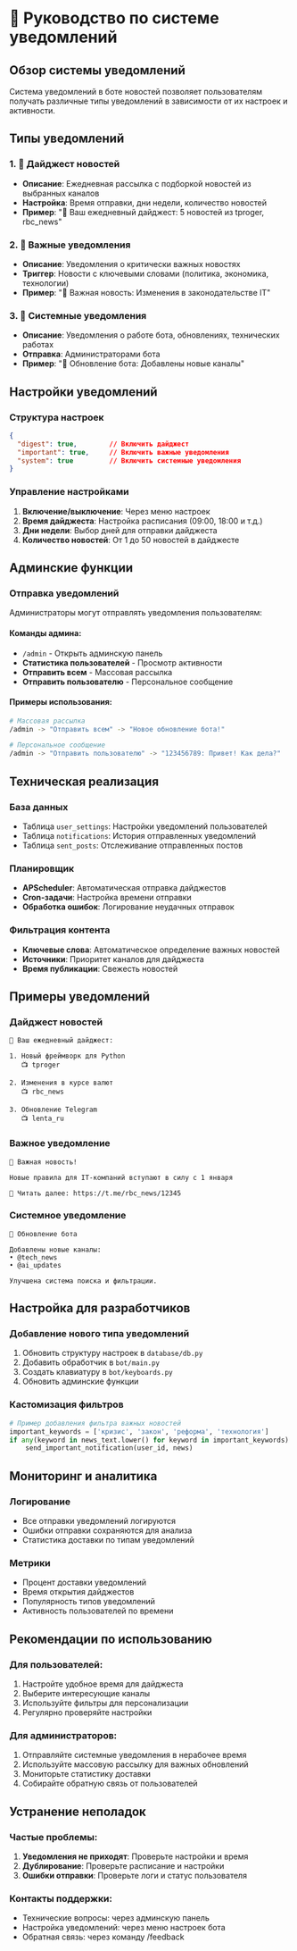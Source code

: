 # 📢 Руководство по системе уведомлений

## Обзор системы уведомлений

Система уведомлений в боте новостей позволяет пользователям получать различные типы уведомлений в зависимости от их настроек и активности.

## Типы уведомлений

### 1. 📰 Дайджест новостей
- **Описание**: Ежедневная рассылка с подборкой новостей из выбранных каналов
- **Настройка**: Время отправки, дни недели, количество новостей
- **Пример**: "📰 Ваш ежедневный дайджест: 5 новостей из tproger, rbc_news"

### 2. 🚨 Важные уведомления
- **Описание**: Уведомления о критически важных новостях
- **Триггер**: Новости с ключевыми словами (политика, экономика, технологии)
- **Пример**: "🚨 Важная новость: Изменения в законодательстве IT"

### 3. 🔔 Системные уведомления
- **Описание**: Уведомления о работе бота, обновлениях, технических работах
- **Отправка**: Администраторами бота
- **Пример**: "🔔 Обновление бота: Добавлены новые каналы"

## Настройки уведомлений

### Структура настроек
```json
{
  "digest": true,        // Включить дайджест
  "important": true,     // Включить важные уведомления
  "system": true         // Включить системные уведомления
}
```

### Управление настройками
1. **Включение/выключение**: Через меню настроек
2. **Время дайджеста**: Настройка расписания (09:00, 18:00 и т.д.)
3. **Дни недели**: Выбор дней для отправки дайджеста
4. **Количество новостей**: От 1 до 50 новостей в дайджесте

## Админские функции

### Отправка уведомлений
Администраторы могут отправлять уведомления пользователям:

#### Команды админа:
- `/admin` - Открыть админскую панель
- **Статистика пользователей** - Просмотр активности
- **Отправить всем** - Массовая рассылка
- **Отправить пользователю** - Персональное сообщение

#### Примеры использования:
```bash
# Массовая рассылка
/admin -> "Отправить всем" -> "Новое обновление бота!"

# Персональное сообщение
/admin -> "Отправить пользователю" -> "123456789: Привет! Как дела?"
```

## Техническая реализация

### База данных
- Таблица `user_settings`: Настройки уведомлений пользователей
- Таблица `notifications`: История отправленных уведомлений
- Таблица `sent_posts`: Отслеживание отправленных постов

### Планировщик
- **APScheduler**: Автоматическая отправка дайджестов
- **Cron-задачи**: Настройка времени отправки
- **Обработка ошибок**: Логирование неудачных отправок

### Фильтрация контента
- **Ключевые слова**: Автоматическое определение важных новостей
- **Источники**: Приоритет каналов для дайджеста
- **Время публикации**: Свежесть новостей

## Примеры уведомлений

### Дайджест новостей
```
📰 Ваш ежедневный дайджест:

1. Новый фреймворк для Python
   📺 tproger

2. Изменения в курсе валют
   📺 rbc_news

3. Обновление Telegram
   📺 lenta_ru
```

### Важное уведомление
```
🚨 Важная новость!

Новые правила для IT-компаний вступают в силу с 1 января

🔗 Читать далее: https://t.me/rbc_news/12345
```

### Системное уведомление
```
🔔 Обновление бота

Добавлены новые каналы:
• @tech_news
• @ai_updates

Улучшена система поиска и фильтрации.
```

## Настройка для разработчиков

### Добавление нового типа уведомлений
1. Обновить структуру настроек в `database/db.py`
2. Добавить обработчик в `bot/main.py`
3. Создать клавиатуру в `bot/keyboards.py`
4. Обновить админские функции

### Кастомизация фильтров
```python
# Пример добавления фильтра важных новостей
important_keywords = ['кризис', 'закон', 'реформа', 'технология']
if any(keyword in news_text.lower() for keyword in important_keywords):
    send_important_notification(user_id, news)
```

## Мониторинг и аналитика

### Логирование
- Все отправки уведомлений логируются
- Ошибки отправки сохраняются для анализа
- Статистика доставки по типам уведомлений

### Метрики
- Процент доставки уведомлений
- Время открытия дайджестов
- Популярность типов уведомлений
- Активность пользователей по времени

## Рекомендации по использованию

### Для пользователей:
1. Настройте удобное время для дайджеста
2. Выберите интересующие каналы
3. Используйте фильтры для персонализации
4. Регулярно проверяйте настройки

### Для администраторов:
1. Отправляйте системные уведомления в нерабочее время
2. Используйте массовую рассылку для важных обновлений
3. Мониторьте статистику доставки
4. Собирайте обратную связь от пользователей

## Устранение неполадок

### Частые проблемы:
1. **Уведомления не приходят**: Проверьте настройки и время
2. **Дублирование**: Проверьте расписание и настройки
3. **Ошибки отправки**: Проверьте логи и статус пользователя

### Контакты поддержки:
- Технические вопросы: через админскую панель
- Настройка уведомлений: через меню настроек бота
- Обратная связь: через команду /feedback
